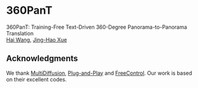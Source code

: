 # 360PanT
360PanT: Training-Free Text-Driven 360-Degree Panorama-to-Panorama Translation \
[Hai Wang](https://littlewhitesea.github.io/), [Jing-Hao Xue](https://www.homepages.ucl.ac.uk/~ucakjxu/)

## Acknowledgments
We thank [MultiDiffusion](https://github.com/omerbt/MultiDiffusion), [Plug-and-Play](https://github.com/MichalGeyer/plug-and-play) and [FreeControl](https://github.com/genforce/freecontrol). Our work is based on their excellent codes.
